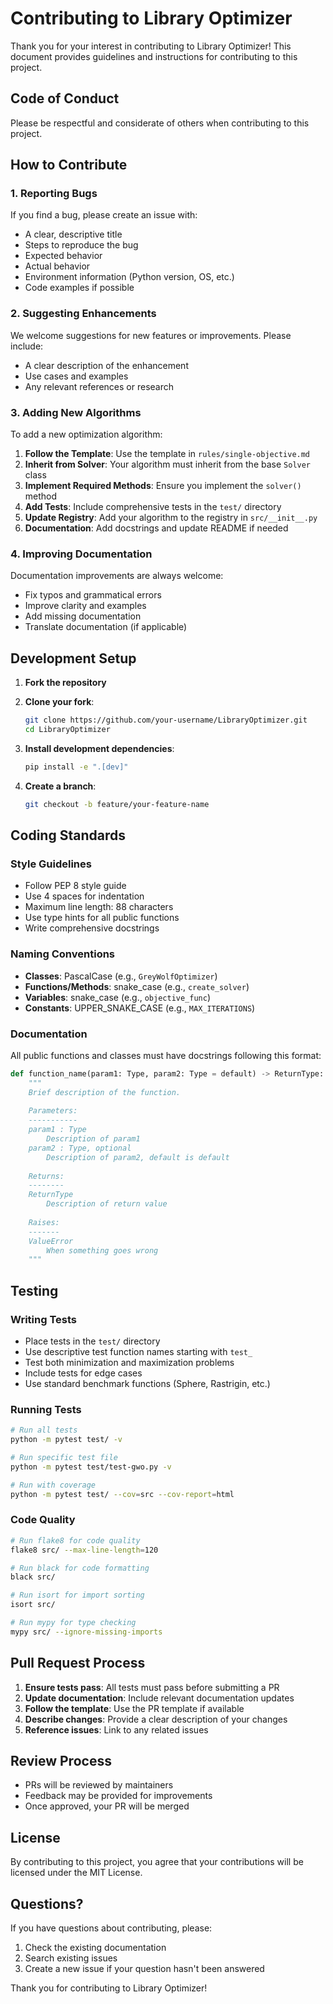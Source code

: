 # Contributing to Library Optimizer

Thank you for your interest in contributing to Library Optimizer! This document provides guidelines and instructions for contributing to this project.

## Code of Conduct

Please be respectful and considerate of others when contributing to this project.

## How to Contribute

### 1. Reporting Bugs

If you find a bug, please create an issue with:
- A clear, descriptive title
- Steps to reproduce the bug
- Expected behavior
- Actual behavior
- Environment information (Python version, OS, etc.)
- Code examples if possible

### 2. Suggesting Enhancements

We welcome suggestions for new features or improvements. Please include:
- A clear description of the enhancement
- Use cases and examples
- Any relevant references or research

### 3. Adding New Algorithms

To add a new optimization algorithm:

1. **Follow the Template**: Use the template in `rules/single-objective.md`
2. **Inherit from Solver**: Your algorithm must inherit from the base `Solver` class
3. **Implement Required Methods**: Ensure you implement the `solver()` method
4. **Add Tests**: Include comprehensive tests in the `test/` directory
5. **Update Registry**: Add your algorithm to the registry in `src/__init__.py`
6. **Documentation**: Add docstrings and update README if needed

### 4. Improving Documentation

Documentation improvements are always welcome:
- Fix typos and grammatical errors
- Improve clarity and examples
- Add missing documentation
- Translate documentation (if applicable)

## Development Setup

1. **Fork the repository**
2. **Clone your fork**:
   ```bash
   git clone https://github.com/your-username/LibraryOptimizer.git
   cd LibraryOptimizer
   ```

3. **Install development dependencies**:
   ```bash
   pip install -e ".[dev]"
   ```

4. **Create a branch**:
   ```bash
   git checkout -b feature/your-feature-name
   ```

## Coding Standards

### Style Guidelines

- Follow PEP 8 style guide
- Use 4 spaces for indentation
- Maximum line length: 88 characters
- Use type hints for all public functions
- Write comprehensive docstrings

### Naming Conventions

- **Classes**: PascalCase (e.g., `GreyWolfOptimizer`)
- **Functions/Methods**: snake_case (e.g., `create_solver`)
- **Variables**: snake_case (e.g., `objective_func`)
- **Constants**: UPPER_SNAKE_CASE (e.g., `MAX_ITERATIONS`)

### Documentation

All public functions and classes must have docstrings following this format:

```python
def function_name(param1: Type, param2: Type = default) -> ReturnType:
    """
    Brief description of the function.
    
    Parameters:
    -----------
    param1 : Type
        Description of param1
    param2 : Type, optional
        Description of param2, default is default
        
    Returns:
    --------
    ReturnType
        Description of return value
        
    Raises:
    -------
    ValueError
        When something goes wrong
    """
```

## Testing

### Writing Tests

- Place tests in the `test/` directory
- Use descriptive test function names starting with `test_`
- Test both minimization and maximization problems
- Include tests for edge cases
- Use standard benchmark functions (Sphere, Rastrigin, etc.)

### Running Tests

```bash
# Run all tests
python -m pytest test/ -v

# Run specific test file
python -m pytest test/test-gwo.py -v

# Run with coverage
python -m pytest test/ --cov=src --cov-report=html
```

### Code Quality

```bash
# Run flake8 for code quality
flake8 src/ --max-line-length=120

# Run black for code formatting
black src/

# Run isort for import sorting
isort src/

# Run mypy for type checking
mypy src/ --ignore-missing-imports
```

## Pull Request Process

1. **Ensure tests pass**: All tests must pass before submitting a PR
2. **Update documentation**: Include relevant documentation updates
3. **Follow the template**: Use the PR template if available
4. **Describe changes**: Provide a clear description of your changes
5. **Reference issues**: Link to any related issues

## Review Process

- PRs will be reviewed by maintainers
- Feedback may be provided for improvements
- Once approved, your PR will be merged

## License

By contributing to this project, you agree that your contributions will be licensed under the MIT License.

## Questions?

If you have questions about contributing, please:
1. Check the existing documentation
2. Search existing issues
3. Create a new issue if your question hasn't been answered

Thank you for contributing to Library Optimizer!
